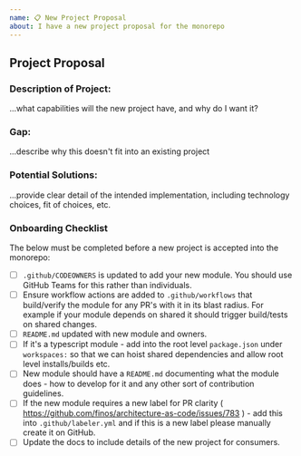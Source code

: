```yaml
---
name: 📋 New Project Proposal
about: I have a new project proposal for the monorepo
---
```


## Project Proposal

### Description of Project:

...what capabilities will the new project have, and why do I want it?

### Gap:

...describe why this doesn't fit into an existing project

### Potential Solutions:

...provide clear detail of the intended implementation, including technology choices, fit of choices, etc.

### Onboarding Checklist

The below must be completed before a new project is accepted into the monorepo:

- [ ] `.github/CODEOWNERS` is updated to add your new module. You should use GitHub Teams for this rather than individuals.
- [ ] Ensure workflow actions are added to `.github/workflows` that build/verify the module for any PR's with it in its blast radius. For example if your module depends on shared it should trigger build/tests on shared changes.
- [ ] `README.md` updated with new module and owners.
- [ ] If it's a typescript module - add into the root level `package.json` under `workspaces:` so that we can hoist shared dependencies and allow root level installs/builds etc.
- [ ] New module should have a `README.md` documenting what the module does - how to develop for it and any other sort of contribution guidelines.
- [ ] If the new module requires a new label for PR clarity ( https://github.com/finos/architecture-as-code/issues/783 ) - add this into `.github/labeler.yml` and if this is a new label please manually create it on GitHub.
- [ ] Update the docs to include details of the new project for consumers.
